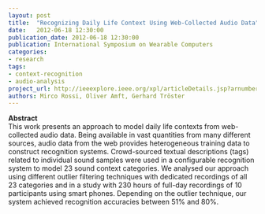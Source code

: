 ```yaml
---
layout: post
title:  "Recognizing Daily Life Context Using Web-Collected Audio Data"
date:   2012-06-18 12:30:00
publication_date: 2012-06-18 12:30:00
publication: International Symposium on Wearable Computers
categories: 
- research
tags:
- context-recognition
- audio-analysis
project_url: http://ieeexplore.ieee.org/xpl/articleDetails.jsp?arnumber=6246137
authors: Mirco Rossi, Oliver Amft, Gerhard Tröster
---
```


**Abstract**<br>
This work presents an approach to model daily life contexts from web-collected audio data. Being available in vast quantities from many different sources, audio data from the web provides heterogeneous training data to construct recognition systems. Crowd-sourced textual descriptions (tags) related to individual sound samples were used in a configurable recognition system to model 23 sound context categories. We analysed our approach using different outlier filtering techniques with dedicated recordings of all 23 categories and in a study with 230 hours of full-day recordings of 10 participants using smart phones. Depending on the outlier technique, our system achieved recognition accuracies between 51% and 80%.
